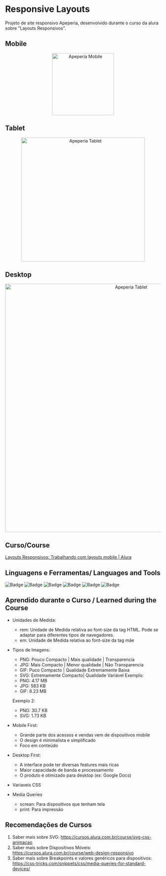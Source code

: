 # Responsive Layouts
Projeto de site responsivo Apeperia, desenvolvido durante o curso da alura sobre "Layouts Responsivos".

## Mobile
<div align="center">
  <img src="_readme_/Mobile.gif" alt="Apeperia Mobile" width="200">
</div>

## Tablet
<div align="center">
  <img src="_readme_/Tablet.gif" alt="Apeperia Tablet" width="400">
</div>

## Desktop
<div align="center">
  <img src="_readme_/Web.gif" alt="Apeperia Tablet" width="800">
</div>

## Curso/Course
[Layouts Responsivos: Trabalhando com layouts mobile | Alura](https://cursos.alura.com.br/course/mobile-first-layouts-responsivos)

## Linguagens e Ferramentas/ Languages and Tools
![Badge](https://img.shields.io/badge/-JavaScript-eed718?style=for-the-badge&logo=javascript&logoColor=ffffff)
![Badge](https://img.shields.io/badge/-HTML-E34F26?style=for-the-badge&logo=html5&logoColor=ffffff)
![Badge](https://img.shields.io/badge/-CSS3-1572B6?style=for-the-badge&logo=css3&logoColor=ffffff)
![Badge](https://img.shields.io/badge/-VSCode-007ACC?style=for-the-badge&logo=visual-studio-code&logoColor=ffffff)
![Badge](https://img.shields.io/badge/-GIT-F1502F?style=for-the-badge&logo=git&logoColor=ffffff)
![Badge](https://img.shields.io/badge/-GITHUB-000000?style=for-the-badge&logo=github&logoColor=ffffff)

## Aprendido durante o Curso / Learned during the Course
- Unidades de Medida:
	- rem: Unidade de Medida relativa ao font-size da tag HTML. Pode se adaptar para diferentes tipos de navegadores.
	- em: Unidade de Medida relativa ao font-size da tag mãe
- Tipos de Imagens:
	- PNG: Pouco Compacto | Mais qualidade | Transparencia
	- JPG: Mais Compacto | Menor qualidade | Não Transparencia
	- GIF: Puco Compacto | Qualidade Extremamente Baixa
	- SVG: Extremamente Compacto| Qualidade Variável
	Exemplo:
	- PNG: 4.17 MB
	- JPG: 583 KB
	- GIF: 8.23 MB

	Exemplo 2:
	- PNG: 30.7 KB
	- SVG: 1.73 KB
- Mobile First:
	- Grande parte dos acessos e vendas vem de dispositivos mobile
	- O design é minimalista e simplificado
	- Foco em conteúdo
- Desktop First:
	- A interface pode ter diversas features mais ricas
	- Maior capacidade de banda e processamento
	- O produto é otimizado para desktop (ex: Google Docs)
- Variaveis CSS
- Media Queries
	- screan: Para dispositivos que tenham tela
	- print: Para impressão

## Recomendações de Cursos
1. Saber mais sobre SVG: https://cursos.alura.com.br/course/svg-css-animacao
2. Saber mais sobre Dispositivos Móveis: https://cursos.alura.com.br/course/web-design-responsivo
3. Saber mais sobre Breakpoints e valores genéricos para dispositivos: https://css-tricks.com/snippets/css/media-queries-for-standard-devices/